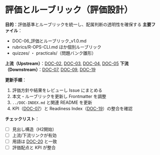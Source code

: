 # 評価とルーブリック（評価設計）

**目的**：評価基準とルーブリックを統一し、配属判断の透明性を確保する
**主要ファイル**：  
- DOC-06_評価とルーブリック_v1.0.md  
- rubrics/R-OPS-CLI.md ほか個別ルーブリック  
- quizzes/ ・ practicals/（問題バンク雛形）

**上流（Upstream）**：[DOC-02](../02_product-curriculum/DOC-02_プロダクトとカリキュラム体系_v1.0.md), [DOC-03](../03_course-dag/DOC-03_コースDAG_依存関係図_v1.0.md), [DOC-04](../04_link-matrix/DOC-04_リンクマトリクス_v1.0.md), [DOC-05](../05_module-cards/README.md)
**下流（Downstream）**：[DOC-07](../07_kpi-reporting/DOC-07_KPIとレポーティング_v1.0.md), [DOC-09](../09_delivery-ops/DOC-09_デリバリー運用_v1.0.md), [DOC-19](../19_readiness-index/DOC-19_ReadinessIndex仕様_v1.0.md)

**更新手順**：
1. 評価方針や結果をレビューし Issue にまとめる
2. 本文・ルーブリックを更新し Frontmatter を調整
3. `../DOC-INDEX.md` と関連 README を更新
4. KPI（[DOC-07](../07_kpi-reporting/DOC-07_KPIとレポーティング_v1.0.md)）と Readiness Index（[DOC-19](../19_readiness-index/DOC-19_ReadinessIndex仕様_v1.0.md)）の整合を確認

**チェックリスト**：
- [ ] 見出し構造（H2開始）  
- [ ] 上流/下流リンクが有効  
- [ ] 用語は [DOC-20](../20_glossary/DOC-20_用語集_v1.0.md) と一致  
- [ ] 評価配点と KPI が整合
